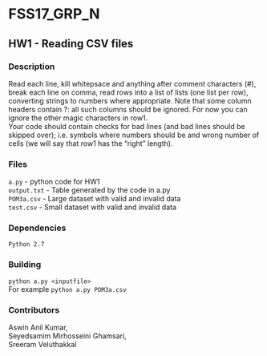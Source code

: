 # FSS17_GRP_N
## HW1 - Reading CSV files

### Description
Read each line, kill whitepsace and anything after comment characters (#), break each line on comma, read rows into a list of lists (one list per row), converting strings to numbers where appropriate. Note that some column headers contain ?: all such columns should be ignored. For now you can ignore the other magic characters in row1.  
Your code should contain checks for bad lines (and bad lines should be skipped over); i.e. symbols where numbers should be and wrong number of cells (we will say that row1 has the “right” length).  

### Files
`a.py` - python code for HW1  
`output.txt` - Table generated by the code in a.py  
`POM3a.csv` - Large dataset with valid and invalid data  
`test.csv` - Small dataset with valid and invalid data   

### Dependencies
`Python 2.7`

### Building
`python a.py <inputfile>`  
For example `python a.py POM3a.csv`  

### Contributors
Aswin Anil Kumar,  
Seyedsamim Mirhosseini Ghamsari,  
Sreeram Veluthakkal
